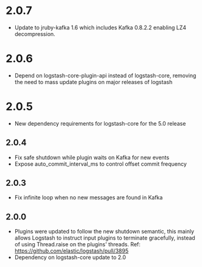 # 2.0.7
 - Update to jruby-kafka 1.6 which includes Kafka 0.8.2.2 enabling LZ4 decompression.
 
# 2.0.6
  - Depend on logstash-core-plugin-api instead of logstash-core, removing the need to mass update plugins on major releases of logstash

# 2.0.5
  - New dependency requirements for logstash-core for the 5.0 release

## 2.0.4
 - Fix safe shutdown while plugin waits on Kafka for new events
 - Expose auto_commit_interval_ms to control offset commit frequency

## 2.0.3
 - Fix infinite loop when no new messages are found in Kafka

## 2.0.0
 - Plugins were updated to follow the new shutdown semantic, this mainly allows Logstash to instruct input plugins to terminate gracefully, 
   instead of using Thread.raise on the plugins' threads. Ref: https://github.com/elastic/logstash/pull/3895
 - Dependency on logstash-core update to 2.0

